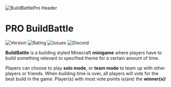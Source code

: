 ![BuildBattlePro Header](https://i.imgur.com/4xWDCJJ.png)
# PRO BuildBattle 
![Version](https://img.shields.io/spiget/version/49587?label=Latest%20Release)
![Rating](https://img.shields.io/spiget/stars/49587?label=Rating)
![Issues](https://img.shields.io/github/issues/Drawethree/PRO-BuildBattle?label=Issues&logo=GitHub)
![Discord](https://img.shields.io/discord/505846258867372033?label=Discord&logo=Discord)


**BuildBattle** is a building styled Minecraft **minigame** where players have to build something relevant to specified theme for a certain amount of time. 

Players can choose to play **solo mode**, or **team mode** to team up with other players or friends. When building time is over, all players will vote for the best build in the game. Player(s) with most vote points is(are) the **winner(s)**!
